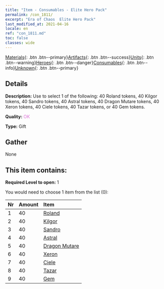 ```yaml
---
title: "Item - Consumables - Elite Hero Pack"
permalink: /con_1811/
excerpt: "Era of Chaos  Elite Hero Pack"
last_modified_at: 2021-04-16
locale: en
ref: "con_1811.md"
toc: false
classes: wide
---
```

 [Materials](/Items/){: .btn .btn--primary}[Artifacts](/Items/Artifacts/){: .btn .btn--success}[Units](/Items/Units/){: .btn .btn--warning}[Heroes](/Items/Heroes/){: .btn .btn--danger}[Consumables](/Items/Consumables/){: .btn .btn--info}[Unknown](/Items/Unknown/){: .btn .btn--primary}

## Details
 **Description:** Use to select 1 of the following: 40 Roland tokens, 40 Kilgor tokens, 40 Sandro tokens, 40 Astral tokens, 40 Dragon Mutare tokens, 40 Xeron tokens, 40 Ciele tokens, 40 Tazar tokens, or 40 Gem tokens.

 **Quality:** <span style="color: #DA70D6">OK</span>

 **Type:** Gift

## Gather

  None

## This item contains:

 **Required Level to open:** 1

 You would need to choose 1 item from the list (0):

  | Nr | Amount |     Item    |
  |:---|:-------|:------------|
  | 1 | 40 | [Roland](/Items/her_362/) |  | 
  | 2 | 40 | [Kilgor](/Items/her_374/) |  | 
  | 3 | 40 | [Sandro](/Items/her_371/) |  | 
  | 4 | 40 | [Astral](/Items/her_388/) |  | 
  | 5 | 40 | [Dragon Mutare](/Items/her_390/) |  | 
  | 6 | 40 | [Xeron](/Items/her_383/) |  | 
  | 7 | 40 | [Ciele](/Items/her_382/) |  | 
  | 8 | 40 | [Tazar](/Items/her_393/) |  | 
  | 9 | 40 | [Gem](/Items/her_369/) |  | 
